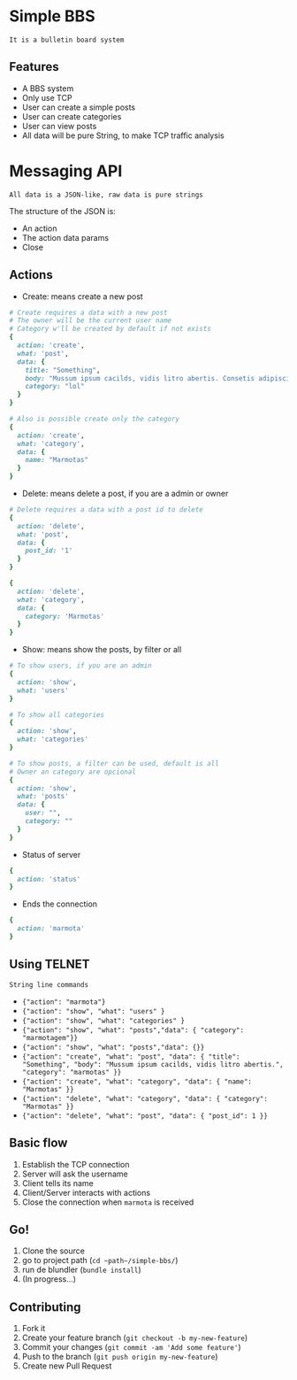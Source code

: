 # Simple BBS
    It is a bulletin board system

## Features

* A BBS system
* Only use TCP
* User can create a simple posts
* User can create categories
* User can view posts
* All data will be pure String, to make TCP traffic analysis

# Messaging API
    All data is a JSON-like, raw data is pure strings

The structure of the JSON is:

* An action
* The action data params
* Close

## Actions

* Create: means create a new post

```ruby
# Create requires a data with a new post
# The owner will be the current user name
# Category w'll be created by default if not exists
{
  action: 'create',
  what: 'post',
  data: {
    title: "Something",
    body: "Mussum ipsum cacilds, vidis litro abertis. Consetis adipiscings elitis. Pra lá , depois divoltis porris, paradis. Paisis, filhis, espiritis santis. Mé faiz elementum girarzis, nisi eros vermeio, in elementis mé pra quem é amistosis quis leo. Manduma pindureta quium dia nois paga. Sapien in monti palavris qui num significa nadis i pareci latim. Interessantiss quisso pudia ce receita de bolis, mais bolis eu num gostis.",
    category: "lol"
  }
}

# Also is possible create only the category
{
  action: 'create',
  what: 'category',
  data: {
    name: "Marmotas"
  }
}
```

* Delete: means delete a post, if you are a admin or owner

```ruby
# Delete requires a data with a post id to delete
{
  action: 'delete',
  what: 'post',
  data: {
    post_id: '1'
  }
}

{
  action: 'delete',
  what: 'category',
  data: {
    category: 'Marmotas'
  }
}
```

* Show: means show the posts, by filter or all

```ruby
# To show users, if you are an admin
{
  action: 'show',
  what: 'users'
}

# To show all categories
{
  action: 'show',
  what: 'categories'
}

# To show posts, a filter can be used, default is all
# Owner an category are opcional
{
  action: 'show',
  what: 'posts'
  data: {
    user: "",
    category: ""
  }
}
```

* Status of server

```ruby
{
  action: 'status'
}
```

* Ends the connection

```ruby
{
  action: 'marmota'
}
```

## Using TELNET
    String line commands

* `{"action": "marmota"}`
* `{"action": "show", "what": "users" }`
* `{"action": "show", "what": "categories" }`
* `{"action": "show", "what": "posts","data": { "category": "marmotagem"}}`
* `{"action": "show", "what": "posts","data": {}}`
* `{"action": "create", "what": "post", "data": { "title": "Something", "body": "Mussum ipsum cacilds, vidis litro abertis.", "category": "marmotas" }}`
* `{"action": "create", "what": "category", "data": { "name": "Marmotas" }}`
* `{"action": "delete", "what": "category", "data": { "category": "Marmotas" }}`
* `{"action": "delete", "what": "post", "data": { "post_id": 1 }}`

## Basic flow

1. Establish the TCP connection
2. Server will ask the username
3. Client tells its name
4. Client/Server interacts with actions
5. Close the connection when `marmota` is received

## Go!

1. Clone the source
2. go to project path (`cd ~path~/simple-bbs/`)
3. run de blundler (`bundle install`)
4. (In progress...)

## Contributing

1. Fork it
2. Create your feature branch (`git checkout -b my-new-feature`)
3. Commit your changes (`git commit -am 'Add some feature'`)
4. Push to the branch (`git push origin my-new-feature`)
5. Create new Pull Request
